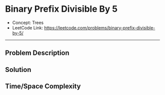# Binary Prefix Divisible By 5

- Concept: Trees
- LeetCode Link: https://leetcode.com/problems/binary-prefix-divisible-by-5/

---

## Problem Description

## Solution

## Time/Space Complexity

